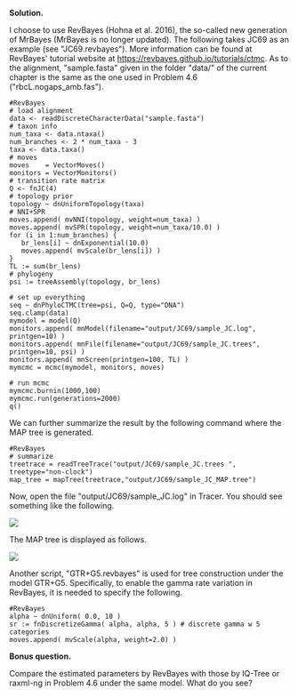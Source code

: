 **Solution.**

I choose to use RevBayes (Hohna et al. 2016), the so-called new
generation of MrBayes (MrBayes is no longer updated). The following
takes JC69 as an example (see "JC69.revbayes"). More information can be
found at RevBayes' tutorial website at
<https://revbayes.github.io/tutorials/ctmc>. As to the alignment,
"sample.fasta" given in the folder "data/" of the current chapter is the
same as the one used in Problem 4.6 ("rbcL.nogaps_amb.fas").

```RevBayes
#RevBayes
# load alignment
data <- readDiscreteCharacterData("sample.fasta")
# taxon info
num_taxa <- data.ntaxa()
num_branches <- 2 * num_taxa - 3 
taxa <- data.taxa()
# moves
moves    = VectorMoves()
monitors = VectorMonitors()
# transition rate matrix
Q <- fnJC(4)
# topology prior
topology ~ dnUniformTopology(taxa)
# NNI+SPR
moves.append( mvNNI(topology, weight=num_taxa) )
moves.append( mvSPR(topology, weight=num_taxa/10.0) )
for (i in 1:num_branches) {
   br_lens[i] ~ dnExponential(10.0)
   moves.append( mvScale(br_lens[i]) )
}
TL := sum(br_lens)
# phylogeny
psi := treeAssembly(topology, br_lens)

# set up everything
seq ~ dnPhyloCTMC(tree=psi, Q=Q, type="DNA")
seq.clamp(data)
mymodel = model(Q)
monitors.append( mnModel(filename="output/JC69/sample_JC.log", printgen=10) )
monitors.append( mnFile(filename="output/JC69/sample_JC.trees", printgen=10, psi) )
monitors.append( mnScreen(printgen=100, TL) )
mymcmc = mcmc(mymodel, monitors, moves)

# run mcmc
mymcmc.burnin(1000,100)
mymcmc.run(generations=2000)
q()
```

We can further summarize the result by the following command where the
MAP tree is generated.

```RevBayes
#RevBayes
# summarize
treetrace = readTreeTrace("output/JC69/sample_JC.trees ", treetype="non-clock")
map_tree = mapTree(treetrace,"output/JC69/sample_JC_MAP.tree")
```

Now, open the file "output/JC69/sample_JC.log" in Tracer. You should see
something like the following.

<p><img src=img/8.6-1.png</p>

The MAP tree is displayed as follows.

<p><img src=img/8.6-2.png</p>

Another script, "GTR+G5.revbayes" is used for tree construction under
the model GTR+G5. Specifically, to enable the gamma rate variation in
RevBayes, it is needed to specify the following.

```revBayes
#RevBayes
alpha ~ dnUniform( 0.0, 10 )
sr := fnDiscretizeGamma( alpha, alpha, 5 ) # discrete gamma w 5 categories
moves.append( mvScale(alpha, weight=2.0) )
```

**Bonus question.**

Compare the estimated parameters by RevBayes with those by IQ-Tree or
raxml-ng in Problem 4.6 under the same model. What do you see?
